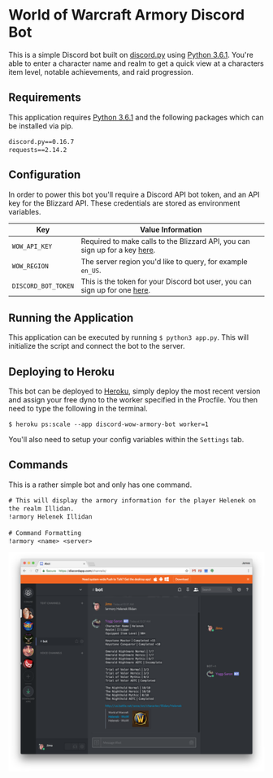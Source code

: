 # World of Warcraft Armory Discord Bot
This is a simple Discord bot built on [discord.py](https://github.com/Rapptz/discord.py) using [Python 3.6.1](https://www.python.org/). You're able to enter a character name and realm to get a quick view at a characters item level, notable achievements, and raid progression.


## Requirements
This application requires [Python 3.6.1](https://www.python.org/) and the following packages which can be installed via pip.

```
discord.py==0.16.7
requests==2.14.2
```


## Configuration
In order to power this bot you'll require a Discord API bot token, and an API key for the Blizzard API. These credentials are stored as environment variables.

| Key  | Value Information |
| ------------- | ------------- |
| `WOW_API_KEY`  | Required to make calls to the Blizzard API, you can sign up for a key [here](https://dev.battle.net/).  |
| `WOW_REGION`  | The server region you'd like to query, for example `en_US`.  |
| `DISCORD_BOT_TOKEN`  | This is the token for your Discord bot user, you can sign up for one [here](https://discordapp.com/developers/docs/intro). |


## Running the Application
This application can be executed by running `$ python3 app.py`. This will initialize the script and connect the bot to the server.


## Deploying to Heroku
This bot can be deployed to [Heroku](https://www.heroku.com), simply deploy the most recent version and assign your free dyno to the worker specified in the Procfile. You then need to type the following in the terminal.

```
$ heroku ps:scale --app discord-wow-armory-bot worker=1
```

You'll also need to setup your config variables within the `Settings` tab.


## Commands
This is a rather simple bot and only has one command.

```
# This will display the armory information for the player Helenek on the realm Illidan.
!armory Helenek Illidan

# Command Formatting
!armory <name> <server>
```

![Screenshot](assets/screenshot.png)

